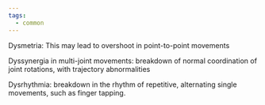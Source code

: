 ```yaml
---
tags:
  - common
---
```

Dysmetria: This may lead to overshoot in point-to-point movements

Dyssynergia in multi-joint movements: breakdown of normal coordination of joint rotations, with trajectory abnormalities

Dysrhythmia: breakdown in the rhythm of repetitive, alternating single movements, such as finger tapping.